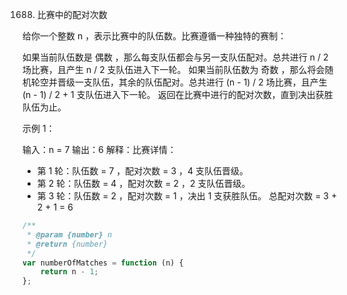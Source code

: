 1688. 比赛中的配对次数

给你一个整数 n ，表示比赛中的队伍数。比赛遵循一种独特的赛制：

如果当前队伍数是 偶数 ，那么每支队伍都会与另一支队伍配对。总共进行 n / 2 场比赛，且产生 n / 2 支队伍进入下一轮。
如果当前队伍数为 奇数 ，那么将会随机轮空并晋级一支队伍，其余的队伍配对。总共进行 (n - 1) / 2 场比赛，且产生 (n - 1) / 2 + 1 支队伍进入下一轮。
返回在比赛中进行的配对次数，直到决出获胜队伍为止。

示例 1：

输入：n = 7
输出：6
解释：比赛详情：

-   第 1 轮：队伍数 = 7 ，配对次数 = 3 ，4 支队伍晋级。
-   第 2 轮：队伍数 = 4 ，配对次数 = 2 ，2 支队伍晋级。
-   第 3 轮：队伍数 = 2 ，配对次数 = 1 ，决出 1 支获胜队伍。
    总配对次数 = 3 + 2 + 1 = 6

```js
/**
 * @param {number} n
 * @return {number}
 */
var numberOfMatches = function (n) {
    return n - 1;
};
```
